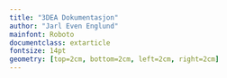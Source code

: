 ```yaml
---
title: "3DEA Dokumentasjon"
author: "Jarl Even Englund"
mainfont: Roboto
documentclass: extarticle
fontsize: 14pt
geometry: [top=2cm, bottom=2cm, left=2cm, right=2cm]
---
```


